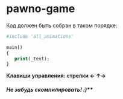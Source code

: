 # pawno-game


Код должен быть собран в таком порядке:

```php
#include 'all_animations'

main()
{
   print(_text);
}
```
**Клавиши управления:
стрелки ← ↑→**


##### Не забудь скомпилировать! :)**
